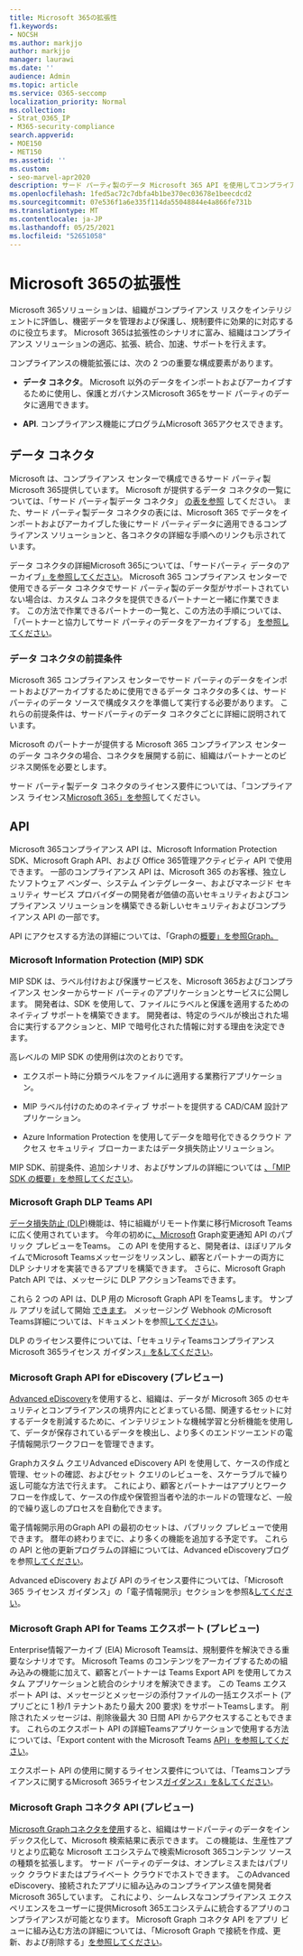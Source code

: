 ```yaml
---
title: Microsoft 365の拡張性
f1.keywords:
- NOCSH
ms.author: markjjo
author: markjjo
manager: laurawi
ms.date: ''
audience: Admin
ms.topic: article
ms.service: O365-seccomp
localization_priority: Normal
ms.collection:
- Strat_O365_IP
- M365-security-compliance
search.appverid:
- MOE150
- MET150
ms.assetid: ''
ms.custom:
- seo-marvel-apr2020
description: サード パーティ製のデータ Microsoft 365 API を使用してコンプライアンス ソリューションを拡張する方法Graph説明します。
ms.openlocfilehash: 1fed5ac72c7dbfa4b1be370ec03678e1beecdcd2
ms.sourcegitcommit: 07e536f1a6e335f114da55048844e4a866fe731b
ms.translationtype: MT
ms.contentlocale: ja-JP
ms.lasthandoff: 05/25/2021
ms.locfileid: "52651058"
---
```

# <a name="microsoft-365-compliance-extensibility"></a>Microsoft 365の拡張性

Microsoft 365ソリューションは、組織がコンプライアンス リスクをインテリジェントに評価し、機密データを管理および保護し、規制要件に効果的に対応するのに役立ちます。 Microsoft 365は拡張性のシナリオに富み、組織はコンプライアンス ソリューションの適応、拡張、統合、加速、サポートを行えます。

コンプライアンスの機能拡張には、次の 2 つの重要な構成要素があります。

- **データ コネクタ**。 Microsoft 以外のデータをインポートおよびアーカイブするために使用し、保護とガバナンスMicrosoft 365をサード パーティのデータに適用できます。

- **API**. コンプライアンス機能にプログラムMicrosoft 365アクセスできます。

## <a name="data-connectors"></a>データ コネクタ

Microsoft は、コンプライアンス センターで構成できるサード パーティ製Microsoft 365提供しています。 Microsoft が提供するデータ コネクタの一覧については、「サード パーティ製データ コネクタ」 [の表を参照](archiving-third-party-data.md#third-party-data-connectors) してください。 また、サード パーティ製データ コネクタの表には、Microsoft 365 でデータをインポートおよびアーカイブした後にサード パーティデータに適用できるコンプライアンス ソリューションと、各コネクタの詳細な手順へのリンクも示されています。

データ コネクタの詳細Microsoft 365については、「サードパーティ データのアーカイブ[」を参照してください](archiving-third-party-data.md)。 Microsoft 365 コンプライアンス センターで使用できるデータ コネクタでサード パーティ製のデータ型がサポートされていない場合は、カスタム コネクタを提供できるパートナーと一緒に作業できます。 この方法で作業できるパートナーの一覧と、この方法の手順については、「パートナーと協力してサード パーティのデータをアーカイブする」 [を参照してください](work-with-partner-to-archive-third-party-data.md)。

### <a name="prerequisites-for-data-connectors"></a>データ コネクタの前提条件

Microsoft 365 コンプライアンス センターでサード パーティのデータをインポートおよびアーカイブするために使用できるデータ コネクタの多くは、サードパーティのデータ ソースで構成タスクを準備して実行する必要があります。 これらの前提条件は、サードパーティのデータ コネクタごとに詳細に説明されています。

Microsoft のパートナーが提供する Microsoft 365 コンプライアンス センターのデータ コネクタの場合、コネクタを展開する前に、組織はパートナーとのビジネス関係を必要とします。

サード パーティ製データ コネクタのライセンス要件については、「コンプライアンス ライセンス[Microsoft 365」を参照](/office365/servicedescriptions/downloads/microsoft-365-compliance-licensing-comparison.xlsx)してください。

## <a name="apis"></a>API

Microsoft 365コンプライアンス API は、Microsoft Information Protection SDK、Microsoft Graph API、および Office 365管理アクティビティ API で使用できます。 一部のコンプライアンス API は、Microsoft 365 のお客様、独立したソフトウェア ベンダー、システム インテグレーター、およびマネージド セキュリティ サービス プロバイダーの開発者が価値の高いセキュリティおよびコンプライアンス ソリューションを構築できる新しいセキュリティおよびコンプライアンス API の一部です。

API にアクセスする方法の詳細については、「Graphの[概要」を参照Graph。](/graph/overview)

### <a name="microsoft-information-protection-mip-sdk"></a>Microsoft Information Protection (MIP) SDK

MIP SDK は、ラベル付けおよび保護サービスを、Microsoft 365およびコンプライアンス センターからサード パーティのアプリケーションとサービスに公開します。 開発者は、SDK を使用して、ファイルにラベルと保護を適用するためのネイティブ サポートを構築できます。 開発者は、特定のラベルが検出された場合に実行するアクションと、MIP で暗号化された情報に対する理由を決定できます。

高レベルの MIP SDK の使用例は次のとおりです。

- エクスポート時に分類ラベルをファイルに適用する業務行アプリケーション。

- MIP ラベル付けのためのネイティブ サポートを提供する CAD/CAM 設計アプリケーション。

- Azure Information Protection を使用してデータを暗号化できるクラウド アクセス セキュリティ ブローカーまたはデータ損失防止ソリューション。

MIP SDK、前提条件、追加シナリオ、およびサンプルの詳細については [、「MIP SDK の概要」を参照してください](/information-protection/develop/overview)。

### <a name="microsoft-graph-api-for-teams-dlp"></a>Microsoft Graph DLP Teams API

[データ損失防止 (DLP)](dlp-microsoft-teams.md)機能は、特に組織がリモート作業に移行Microsoft Teamsに広く使用されています。 今年の初めに[、Microsoft](https://developer.microsoft.com/graph/blogs/announcing-change-notifications-for-microsoft-teams-messages/) Graph変更通知 API のパブリック プレビューをTeams。 この API を使用すると、開発者は、ほぼリアルタイムでMicrosoft Teamsメッセージをリッスンし、顧客とパートナーの両方に DLP シナリオを実装できるアプリを構築できます。 さらに、Microsoft Graph Patch API では、メッセージに DLP アクションTeamsできます。

これら 2 つの API は、DLP 用の Microsoft Graph API をTeamsします。 サンプル アプリを試して開始 [できます](https://github.com/microsoftgraph/csharp-webhook-with-resource-data)。 メッセージング Webhook のMicrosoft Teams詳細については、ドキュメントを参照[してください](/graph/api/subscription-post-subscriptions)。

DLP のライセンス要件については、「セキュリティTeamsコンプライアンスMicrosoft 365ライセンス ガイダンス[」を&してください](/office365/servicedescriptions/microsoft-365-service-descriptions/microsoft-365-tenantlevel-services-licensing-guidance/microsoft-365-security-compliance-licensing-guidance#communication-data-loss-prevention-for-teams)。

### <a name="microsoft-graph-api-for-ediscovery-preview"></a>Microsoft Graph API for eDiscovery (プレビュー)

[Advanced eDiscovery](overview-ediscovery-20.md)を使用すると、組織は、データが Microsoft 365 のセキュリティとコンプライアンスの境界内にとどまっている間、関連するセットに対するデータを削減するために、インテリジェントな機械学習と分析機能を使用して、データが保存されているデータを検出し、より多くのエンドツーエンドの電子情報開示ワークフローを管理できます。

Graphカスタム クエリAdvanced eDiscovery API を使用して、ケースの作成と管理、セットの確認、およびセット クエリのレビューを、スケーラブルで繰り返し可能な方法で行えます。 これにより、顧客とパートナーはアプリとワークフローを作成して、ケースの作成や保管担当者や法的ホールドの管理など、一般的で繰り返しのプロセスを自動化できます。

電子情報開示用のGraph API の最初のセットは、パブリック プレビューで使用できます。 暦年の終わりまでに、より多くの機能を追加する予定です。 これらの API と他の更新プログラムの詳細については、Advanced eDiscoveryブログを参照[してください](https://aka.ms/Ignite2020AeDAA)。

Advanced eDiscovery および API のライセンス要件については、「Microsoft 365 ライセンス ガイダンス」の「電子情報開示」セクションを参照&[してください](/office365/servicedescriptions/microsoft-365-service-descriptions/microsoft-365-tenantlevel-services-licensing-guidance/microsoft-365-security-compliance-licensing-guidance#ediscovery)。

### <a name="microsoft-graph-api-for-teams-export-preview"></a>Microsoft Graph API for Teams エクスポート (プレビュー)

Enterprise情報アーカイブ (EIA) Microsoft Teamsは、規制要件を解決できる重要なシナリオです。 Microsoft Teams のコンテンツをアーカイブするための組み込みの機能に加えて、顧客とパートナーは Teams Export API を使用してカスタム アプリケーションと統合のシナリオを解決できます。 この Teams エクスポート API は、メッセージとメッセージの添付ファイルの一括エクスポート (アプリごとに 1 秒/1 テナントあたり最大 200 要求) をサポートTeamsします。 削除されたメッセージは、削除後最大 30 日間 API からアクセスすることもできます。 これらのエクスポート API の詳細Teamsアプリケーションで使用する方法については、「Export content with the Microsoft Teams [API」を参照してください](/microsoftteams/export-teams-content)。

エクスポート API の使用に関するライセンス要件については、「Teamsコンプライアンスに関するMicrosoft 365ライセンス[ガイダンス」を&してください](/office365/servicedescriptions/microsoft-365-service-descriptions/microsoft-365-tenantlevel-services-licensing-guidance/microsoft-365-security-compliance-licensing-guidance)。

### <a name="microsoft-graph-connector-apis-preview"></a>Microsoft Graph コネクタ API (プレビュー)

[Microsoft Graphコネクタを使用](/microsoftsearch/connectors-overview)すると、組織はサードパーティのデータをインデックス化して、Microsoft 検索結果に表示できます。 この機能は、生産性アプリとより広範な Microsoft エコシステムで検索Microsoft 365コンテンツ ソースの種類を拡張します。 サード パーティのデータは、オンプレミスまたはパブリック クラウドまたはプライベート クラウドでホストできます。 このAdvanced eDiscovery、接続されたアプリに組み込みのコンプライアンス値を開発者Microsoft 365しています。 これにより、シームレスなコンプライアンス エクスペリエンスをユーザーに提供Microsoft 365エコシステムに統合するアプリのコンプライアンスが可能となります。 Microsoft Graph コネクタ API をアプリ ビューに組み込む方法の詳細については、「Microsoft Graph で接続を作成、更新、および削除する」[を参照してください](/graph/search-index-manage-connections)。


